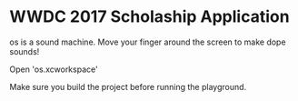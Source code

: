 # WWDC 2017 Scholaship Application

os is a sound machine. Move your finger around the screen to make dope sounds!

Open 'os.xcworkspace'

Make sure you build the project before running the playground.
